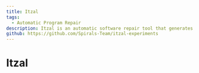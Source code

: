 ```yaml
---
title: Itzal
tags:
  - Automatic Program Repair
description: Itzal is an automatic software repair tool that generates patches directly in production environment.
github: https://github.com/Spirals-Team/itzal-experiments
---
```


# Itzal

